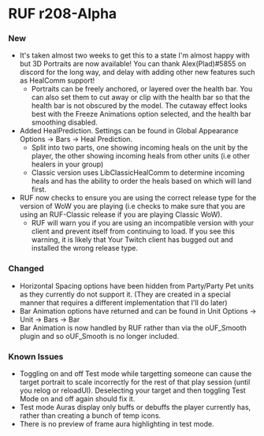 # RUF r208-Alpha
### New
* It's taken almost two weeks to get this to a state I'm almost happy with but 3D Portraits are now available! You can thank Alex(Plad)#5855 on discord for the long way, and delay with adding other new features such as HealComm support!
    * Portraits can be freely anchored, or layered over the health bar. You can also set them to cut away or clip with the health bar so that the health bar is not obscured by the model. The cutaway effect looks best with the Freeze Animations option selected, and the health bar smoothing disabled.
* Added HealPrediction. Settings can be found in Global Appearance Options -> Bars -> Heal Prediction.
    * Split into two parts, one showing incoming heals on the unit by the player, the other showing incoming heals from other units (i.e other healers in your group)
    * Classic version uses LibClassicHealComm to determine incoming heals and has the ability to order the heals based on which will land first.
* RUF now checks to ensure you are using the correct release type for the version of WoW you are playing (i.e checks to make sure that you are using an RUF-Classic release if you are playing Classic WoW).
    * RUF will warn you if you are using an incompatible version with your client and prevent itself from continuing to load. If you see this warning, it is likely that Your Twitch client has bugged out and installed the wrong release type.

### Changed
* Horizontal Spacing options have been hidden from Party/Party Pet units as they currently do not support it. (They are created in a special manner that requires a different implementation that I'll do later)
* Bar Animation options have returned and can be found in Unit Options -> Unit -> Bars -> Bar
* Bar Animation is now handled by RUF rather than via the oUF_Smooth plugin and so oUF_Smooth is no longer included.


### Known Issues
* Toggling on and off Test mode while targetting someone can cause the target portrait to scale incorrectly for the rest of that play session (until you relog or reloadUI). Deselecting your target and then toggling Test Mode on and off again should fix it.
* Test mode Auras display only buffs or debuffs the player currently has, rather than creating a bunch of temp icons.
* There is no preview of frame aura highlighting in test mode.